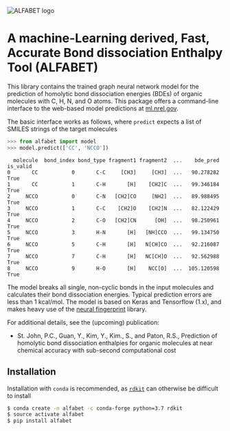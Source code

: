 ![ALFABET logo](https://raw.githubusercontent.com/NREL/alfabet/master/docs/logo.svg)
# A machine-Learning derived, Fast, Accurate Bond dissociation Enthalpy Tool (ALFABET)

This library contains the trained graph neural network model for the prediction of homolytic bond dissociation energies (BDEs) of organic molecules with C, H, N, and O atoms. This package offers a command-line interface to the web-based model predictions at [ml.nrel.gov](ml.nrel.gov).

The basic interface works as follows, where `predict` expects a list of SMILES strings of the target molecules
```python
>>> from alfabet import model
>>> model.predict(['CC', 'NCCO'])
```
```
  molecule  bond_index bond_type fragment1 fragment2  ...    bde_pred  is_valid
0       CC           0       C-C     [CH3]     [CH3]  ...   90.278282      True
1       CC           1       C-H       [H]    [CH2]C  ...   99.346184      True
2     NCCO           0       C-N   [CH2]CO     [NH2]  ...   89.988495      True
3     NCCO           1       C-C    [CH2]O    [CH2]N  ...   82.122429      True
4     NCCO           2       C-O   [CH2]CN      [OH]  ...   98.250961      True
5     NCCO           3       H-N       [H]   [NH]CCO  ...   99.134750      True
6     NCCO           5       C-H       [H]   N[CH]CO  ...   92.216087      True
7     NCCO           7       C-H       [H]   NC[CH]O  ...   92.562988      True
8     NCCO           9       H-O       [H]    NCC[O]  ...  105.120598      True
```

The model breaks all single, non-cyclic bonds in the input molecules and calculates their bond dissociation energies. Typical prediction errors are less than 1 kcal/mol. 
The model is based on Keras and Tensorflow (1.x), and makes heavy use of the [neural fingerprint](github.com/NREL/nfp) library.

For additional details, see the (upcoming) publication:
- St. John, P.C., Guan, Y., Kim, Y., Kim., S., and Paton, R.S., Prediction of homolytic bond dissociation enthalpies for organic molecules at near chemical accuracy with sub-second computational cost 

## Installation
Installation with `conda` is recommended, as [`rdkit`](https://github.com/rdkit/rdkit) can otherwise be difficult to install

```bash
$ conda create -n alfabet -c conda-forge python=3.7 rdkit
$ source activate alfabet
$ pip install alfabet
```
